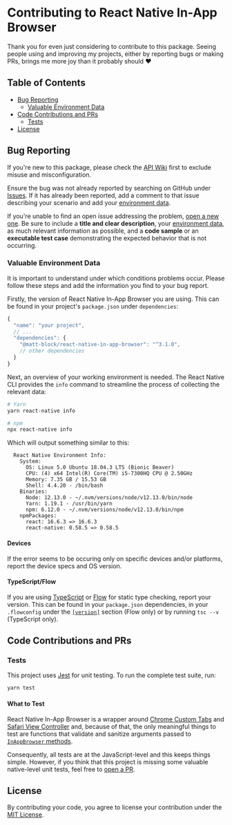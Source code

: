 # Contributing to React Native In-App Browser
Thank you for even just considering to contribute to this package. Seeing people using and improving my projects, either by reporting bugs or making PRs, brings me more joy than it probably should :heart:

## Table of Contents
- [Bug Reporting](#bug-reporting)
  - [Valuable Environment Data](#valuable-environment-data)
- [Code Contributions and PRs](#code-contributions-and-prs)
  - [Tests](#tests)
- [License](#license)

## Bug Reporting
If you're new to this package, please check the [API Wiki](https://github.com/matei-radu/react-native-in-app-browser/wiki/Api) first to exclude misuse and misconfiguration.

Ensure the bug was not already reported by searching on GitHub under [Issues](https://github.com/matei-radu/react-native-in-app-browser/issues). If it has already been reported, add a comment to that issue describing your scenario and add your [environment data](#valuable-environment-data).

If you're unable to find an open issue addressing the problem, [open a new one](https://github.com/matei-radu/react-native-in-app-browser/issues/new). Be sure to include a **title and clear description**, your [environment data](#valuable-environment-data), as much relevant information as possible, and a **code sample** or an **executable test case** demonstrating the expected behavior that is not occurring.

### Valuable Environment Data
It is important to understand under which conditions problems occur. Please follow these steps and add the information you find to your bug report.

Firstly, the version of React Native In-App Browser you are using. This can be found in your project's `package.json` under `dependencies`:

```javascript
{
  "name": "your project",
  // ...
  "dependencies": {
    "@matt-block/react-native-in-app-browser": "^3.1.0",
    // other dependencies
  }
}

```

Next, an overview of your working environment is needed. The React Native CLI provides the `info` command to streamline the process of collecting the relevant data:

```sh
# Yarn
yarn react-native info

# npm
npx react-native info
```

Which will output something similar to this:

```
  React Native Environment Info:
    System:
      OS: Linux 5.0 Ubuntu 18.04.3 LTS (Bionic Beaver)
      CPU: (4) x64 Intel(R) Core(TM) i5-7300HQ CPU @ 2.50GHz
      Memory: 7.35 GB / 15.53 GB
      Shell: 4.4.20 - /bin/bash
    Binaries:
      Node: 12.13.0 - ~/.nvm/versions/node/v12.13.0/bin/node
      Yarn: 1.19.1 - /usr/bin/yarn
      npm: 6.12.0 - ~/.nvm/versions/node/v12.13.0/bin/npm
    npmPackages:
      react: 16.6.3 => 16.6.3
      react-native: 0.58.5 => 0.58.5
```

#### Devices
If the error seems to be occuring only on specific devices and/or platforms, report the device specs and OS version.

#### TypeScript/Flow
If you are using [TypeScript](https://www.typescriptlang.org/) or [Flow](https://flow.org) for static type checking, report your version. This can be found in your `package.json` dependencies, in your `.flowconfig` under the [`[version]`](https://flow.org/en/docs/config/version/) section (Flow only) or by running `tsc --v` (TypeScript only).

## Code Contributions and PRs
### Tests
This project uses [Jest](https://jestjs.io/) for unit testing. To run the complete test suite, run:

```bash
yarn test
```

#### What to Test
React Native In-App Browser is a wrapper around [Chrome Custom Tabs](https://developer.chrome.com/multidevice/android/customtabs) and [Safari View Controller](https://developer.apple.com/documentation/safariservices/sfsafariviewcontroller) and, because of that, the only meaningful things to test are functions that validate and sanitize arguments passed to [`InAppBrowser` methods](https://github.com/matei-radu/react-native-in-app-browser/wiki/InAppBrowser#methods).

Consequently, all tests are at the JavaScript-level and this keeps things simple. However, if you think that this project is missing some valuable native-level unit tests, feel free to [open a PR](https://github.com/matei-radu/react-native-in-app-browser/pulls).

## License
By contributing your code, you agree to license your contribution under the [MIT License](https://github.com/matei-radu/react-native-in-app-browser/blob/master/LICENSE).
